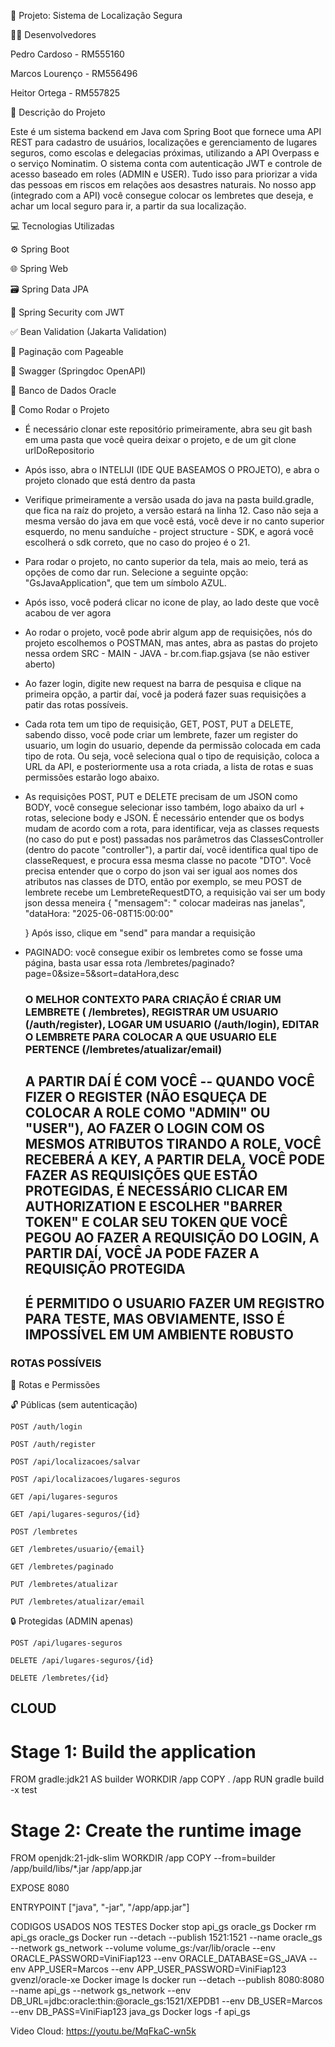 🚨 Projeto: Sistema de Localização Segura


👨‍💻 Desenvolvedores

  Pedro Cardoso - RM555160
  
  Marcos Lourenço - RM556496
  
  Heitor Ortega - RM557825


📝 Descrição do Projeto

  Este é um sistema backend em Java com Spring Boot que fornece uma API REST para cadastro de usuários, localizações e gerenciamento de lugares seguros, como escolas e delegacias próximas, 
  utilizando a API Overpass e o serviço Nominatim. O sistema conta com autenticação JWT e controle de acesso baseado em roles (ADMIN e USER). Tudo isso para priorizar a vida das pessoas em riscos
  em relações aos desastres naturais. No nosso app (integrado com a API) você consegue colocar os lembretes que deseja, e achar um local seguro para ir, a partir da sua localização.



💻 Tecnologias Utilizadas

  ⚙️ Spring Boot
  
  🌐 Spring Web
  
  🗃️ Spring Data JPA
  
  🔐 Spring Security com JWT
  
  ✅ Bean Validation (Jakarta Validation)
  
  📄 Paginação com Pageable
  
  📖 Swagger (Springdoc OpenAPI)
  
  🧠 Banco de Dados Oracle

  
  
🚀 Como Rodar o Projeto

- É necessário clonar este repositório primeiramente, abra seu git bash em uma pasta que você queira deixar o projeto, e de um git clone urlDoRepositorio
- Após isso, abra o INTELIJI (IDE QUE BASEAMOS O PROJETO), e abra o projeto clonado que está dentro da pasta
- Verifique primeiramente a versão usada do java na pasta build.gradle, que fica na raíz do projeto, a versão estará na linha 12. Caso não seja a mesma versão do java em que você está,
você deve ir no canto superior esquerdo, no menu sanduíche - project structure - SDK, e agorá você escolherá o sdk correto, que no caso do projeo é o 21. 
- Para rodar o projeto, no canto superior da tela, mais ao meio, terá as opções de como dar run. Selecione a seguinte opção: "GsJavaApplication", que tem um símbolo AZUL.
- Após isso, você poderá clicar no icone de play, ao lado deste que você acabou de ver agora
- Ao rodar o projeto, você pode abrir algum app de requisições, nós do projeto escolhemos o POSTMAN, mas antes, abra as pastas do projeto nessa ordem SRC - MAIN - JAVA - br.com.fiap.gsjava (se não estiver aberto)
- Ao fazer login, digite new request na barra de pesquisa e clique na primeira opção, a partir daí, você ja poderá fazer suas requisições a patir das rotas possíveis.
- Cada rota tem um tipo de requisição, GET, POST, PUT a DELETE, sabendo disso, você pode criar um lembrete, fazer um register do usuario, um login do usuario, depende da
permissão colocada em cada tipo de rota. Ou seja, você seleciona qual o tipo de requisição, coloca a URL da API, e posteriormente usa a rota criada, a lista de rotas e suas permissões estarão
logo abaixo.
- As requisições POST, PUT e DELETE precisam de um JSON como BODY, você consegue selecionar isso também, logo abaixo da url + rotas, selecione body e JSON. É necessário entender que os bodys mudam de acordo
com a rota, para identificar, veja as classes requests (no caso do put e post) passadas nos parâmetros das ClassesController (dentro do pacote "controller"), a partir daí, você identifica qual tipo de classeRequest, e procura essa mesma classe no pacote "DTO".
Você precisa entender que o corpo do json vai ser igual aos nomes dos atributos nas classes de DTO, então por exemplo, se meu POST de lembrete recebe um LembreteRequestDTO, a requisição vai ser um body json dessa meneira
    {
      "mensagem": " colocar madeiras nas janelas",
      "dataHora: "2025-06-08T15:00:00"

    }
  Após isso, clique em "send" para mandar a requisição
- PAGINADO: você consegue exibir os lembretes como se fosse uma página, basta usar essa rota /lembretes/paginado?page=0&size=5&sort=dataHora,desc
  ### O MELHOR CONTEXTO PARA CRIAÇÃO É CRIAR UM LEMBRETE ( /lembretes), REGISTRAR UM USUARIO (/auth/register), LOGAR UM USUARIO (/auth/login), EDITAR O LEMBRETE PARA COLOCAR A QUE USUARIO ELE PERTENCE (/lembretes/atualizar/email)
  ## A PARTIR DAÍ É COM VOCÊ -- QUANDO VOCÊ FIZER O REGISTER (NÃO ESQUEÇA DE COLOCAR A ROLE COMO "ADMIN" OU "USER"), AO FAZER O LOGIN COM OS MESMOS ATRIBUTOS TIRANDO A ROLE, VOCÊ RECEBERÁ A KEY, A PARTIR DELA, VOCÊ PODE FAZER AS REQUISIÇÕES QUE ESTÃO PROTEGIDAS, É NECESSÁRIO CLICAR EM AUTHORIZATION E ESCOLHER "BARRER TOKEN" E COLAR SEU TOKEN QUE VOCÊ PEGOU AO FAZER A REQUISIÇÃO DO LOGIN, A PARTIR DAÍ, VOCÊ JA PODE FAZER A REQUISIÇÃO PROTEGIDA
  ## É PERMITIDO O USUARIO FAZER UM REGISTRO PARA TESTE, MAS OBVIAMENTE, ISSO É IMPOSSÍVEL EM UM AMBIENTE ROBUSTO
### ROTAS POSSÍVEIS 

📌 Rotas e Permissões


🔓 Públicas (sem autenticação)

    POST /auth/login
        
    POST /auth/register
        
    POST /api/localizacoes/salvar
        
    POST /api/localizacoes/lugares-seguros
        
    GET /api/lugares-seguros
        
    GET /api/lugares-seguros/{id}
        
    POST /lembretes
        
    GET /lembretes/usuario/{email}
        
    GET /lembretes/paginado
        
    PUT /lembretes/atualizar
    
    PUT /lembretes/atualizar/email

🔒 Protegidas (ADMIN apenas)

    POST /api/lugares-seguros

    DELETE /api/lugares-seguros/{id}

    DELETE /lembretes/{id}



## CLOUD

# Stage 1: Build the application
FROM gradle:jdk21 AS builder
WORKDIR /app
COPY . /app
RUN gradle build -x test

# Stage 2: Create the runtime image
FROM openjdk:21-jdk-slim
WORKDIR /app
COPY --from=builder /app/build/libs/*.jar /app/app.jar

EXPOSE 8080

ENTRYPOINT ["java", "-jar", "/app/app.jar"]

  CODIGOS USADOS NOS TESTES 
Docker stop api_gs oracle_gs
Docker rm api_gs oracle_gs
Docker run --detach --publish 1521:1521 --name oracle_gs --network gs_network --volume volume_gs:/var/lib/oracle --env ORACLE_PASSWORD=ViniFiap123 --env ORACLE_DATABASE=GS_JAVA --env APP_USER=Marcos --env APP_USER_PASSWORD=ViniFiap123 gvenzl/oracle-xe
Docker image ls
docker run --detach --publish 8080:8080 --name api_gs --network gs_network --env DB_URL=jdbc:oracle:thin:@oracle_gs:1521/XEPDB1 --env DB_USER=Marcos --env DB_PASS=ViniFiap123 java_gs
Docker logs -f api_gs

Video Cloud: https://youtu.be/MqFkaC-wn5k
